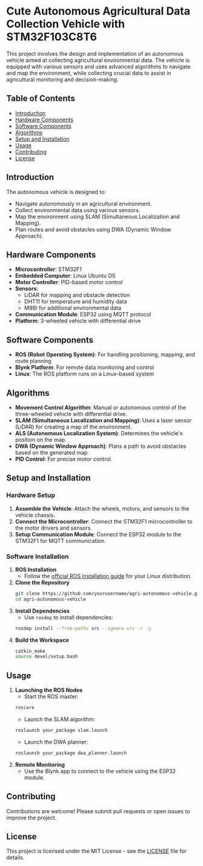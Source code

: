 # Cute Autonomous Agricultural Data Collection Vehicle with STM32F103C8T6 

This project involves the design and implementation of an autonomous vehicle aimed at collecting agricultural environmental data. The vehicle is equipped with various sensors and uses advanced algorithms to navigate and map the environment, while collecting crucial data to assist in agricultural monitoring and decision-making.

## Table of Contents
- [Introduction](#introduction)
- [Hardware Components](#hardware-components)
- [Software Components](#software-components)
- [Algorithms](#algorithms)
- [Setup and Installation](#setup-and-installation)
- [Usage](#usage)
- [Contributing](#contributing)
- [License](#license)

## Introduction

The autonomous vehicle is designed to:
- Navigate autonomously in an agricultural environment.
- Collect environmental data using various sensors.
- Map the environment using SLAM (Simultaneous Localization and Mapping).
- Plan routes and avoid obstacles using DWA (Dynamic Window Approach).

## Hardware Components

- **Microcontroller**: STM32F1
- **Embedded Computer**: Linux Ubuntu OS
- **Motor Controller**: PID-based motor control
- **Sensors**:
  - LiDAR for mapping and obstacle detection
  - DHT11 for temperature and humidity data
  - M9BI for additional environmental data
- **Communication Module**: ESP32 using MQTT protocol
- **Platform**: 3-wheeled vehicle with differential drive

## Software Components

- **ROS (Robot Operating System)**: For handling positioning, mapping, and route planning
- **Blynk Platform**: For remote data monitoring and control
- **Linux**: The ROS platform runs on a Linux-based system

## Algorithms

- **Movement Control Algorithm**: Manual or autonomous control of the three-wheeled vehicle with differential drive.
- **SLAM (Simultaneous Localization and Mapping)**: Uses a laser sensor (LiDAR) for creating a map of the environment.
- **ALS (Autonomous Localization System)**: Determines the vehicle's position on the map.
- **DWA (Dynamic Window Approach)**: Plans a path to avoid obstacles based on the generated map.
- **PID Control**: For precise motor control.

## Setup and Installation

### Hardware Setup

1. **Assemble the Vehicle**: Attach the wheels, motors, and sensors to the vehicle chassis.
2. **Connect the Microcontroller**: Connect the STM32F1 microcontroller to the motor drivers and sensors.
3. **Setup Communication Module**: Connect the ESP32 module to the STM32F1 for MQTT communication.

### Software Installation

1. **ROS Installation**
    - Follow the [official ROS installation guide](http://wiki.ros.org/ROS/Installation) for your Linux distribution.
2. **Clone the Repository**
    ```bash
    git clone https://github.com/yourusername/agri-autonomous-vehicle.git
    cd agri-autonomous-vehicle
    ```
3. **Install Dependencies**
    - Use `rosdep` to install dependencies:
    ```bash
    rosdep install --from-paths src --ignore-src -r -y
    ```
4. **Build the Workspace**
    ```bash
    catkin_make
    source devel/setup.bash
    ```

## Usage

1. **Launching the ROS Nodes**
    - Start the ROS master:
    ```bash
    roscore
    ```
    - Launch the SLAM algorithm:
    ```bash
    roslaunch your_package slam.launch
    ```
    - Launch the DWA planner:
    ```bash
    roslaunch your_package dwa_planner.launch
    ```
2. **Remote Monitoring**
    - Use the Blynk app to connect to the vehicle using the ESP32 module.

## Contributing

Contributions are welcome! Please submit pull requests or open issues to improve the project.

## License

This project is licensed under the MIT License - see the [LICENSE](LICENSE) file for details.
